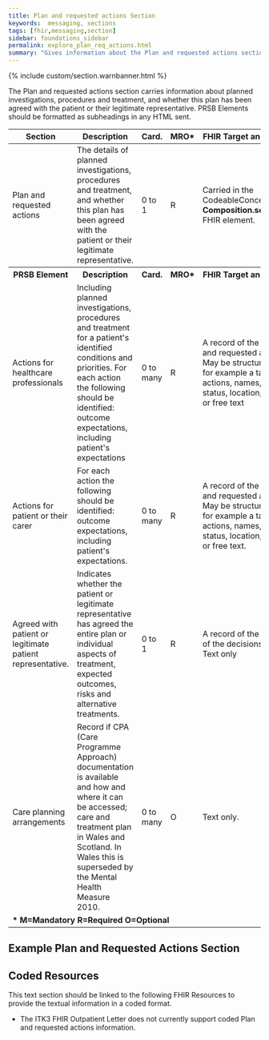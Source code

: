 ```yaml
---
title: Plan and requested actions Section
keywords:  messaging, sections
tags: [fhir,messaging,section]
sidebar: foundations_sidebar
permalink: explore_plan_req_actions.html
summary: "Gives information about the Plan and requested actions section"
---
```


{% include custom/section.warnbanner.html %}

The Plan and requested actions section carries information about planned investigations, procedures and treatment, and whether this plan has been agreed with the patient or their legitimate representative. PRSB Elements should be formatted as subheadings in any HTML sent.

<table style="width:100%;max-width: 100%;">
	<thead>
		<tr>
			<th width="15%">Section</th>
			<th width="35%">Description</th>
			<th width="5%">Card.</th>
			<th width="5%">MRO*</th>
			<th width="40%">FHIR Target and Guidance</th>
		</tr>
	</thead>
	<tbody>
		<tr>
			<td>Plan and requested actions</td>
			<td>The details of planned investigations, procedures and treatment, and whether this plan has been agreed with the patient or their legitimate representative.</td>
			<td>0 to 1</td>
			<td>R</td>
			<td>Carried in the CodeableConcept of <b>Composition.section.code</b> FHIR element.</td>
		</tr>
		<tr>
			<th>PRSB Element</th>
			<th>Description</th>
			<th>Card.</th>
			<th>MRO*</th>
			<th>FHIR Target and Guidance</th>		
		</tr>
		<tr>
			<td>Actions for healthcare professionals</td>
			<td>Including planned investigations, procedures and treatment for a patient's identified conditions and priorities. For each action the following should be identified: outcome expectations, including patient's expectations</td>
			<td>0 to many</td>
			<td>R</td>
			<td>A record of the planned and requested actions. May be structured HTML for example a table, with actions, names, dates, status, location, strategies, or free text</td>
		</tr>
		<tr>
			<td>Actions for patient or their carer</td>
			<td>For each action the following should be identified: outcome expectations, including patient's expectations.</td>
			<td>0 to many</td>
			<td>R</td>
			<td>A record of the planned and requested actions. May be structured HTML for example a table, with actions, names, dates, status, location, strategies, or free text.</td>
		</tr>
		<tr>
			<td>Agreed with patient or legitimate patient representative.</td>
			<td>Indicates whether the patient or legitimate representative has agreed the entire plan or individual aspects of treatment, expected outcomes, risks and alternative treatments.</td>
			<td>0 to 1</td>
			<td>R</td>
			<td>A record of the agreement of the decisions made. Text only</td>
		</tr>
		<tr>
			<td>Care planning arrangements</td>
			<td>Record if CPA (Care Programme Approach) documentation is available and how and where it can be accessed; care and treatment plan in Wales and Scotland. In Wales this is superseded by the Mental Health Measure 2010.</td>
			<td>0 to many</td>
			<td>O</td>
			<td>Text only.</td>
		</tr>
		<tr>
		<td colspan="5"><b>* M=Mandatory R=Required O=Optional</b></td>
		</tr>
	</tbody>
</table>

##  Example Plan and Requested Actions Section ##

<script src="https://gist.github.com/IOPS-DEV/e60a0b729371552cca12038570d52ca8.js"></script>

## Coded Resources ##

This text section should be linked to the following FHIR Resources to provide the textual information in a coded format.

- The ITK3 FHIR Outpatient Letter does not currently support coded Plan and requested actions information.






